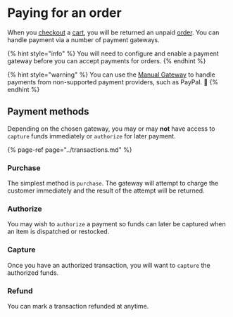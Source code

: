 # Paying for an order

When you [checkout](../../carts-and-checkout/checkout.md) a [cart](../../carts-and-checkout/carts/), you will be returned an unpaid [order](../../orders-and-customers/orders/). You can handle payment via a number of payment gateways.

{% hint style="info" %}
You will need to configure and enable a payment gateway before you can accept payments for orders.
{% endhint %}

{% hint style="warning" %}
You can use the [Manual Gateway](manual-payments.md) to handle payments from non-supported payment providers, such as PayPal. 🎉
{% endhint %}

## Payment methods

Depending on the chosen gateway, you may or may **not** have access to `capture` funds immediately or `authorize` for later payment.

{% page-ref page="../transactions.md" %}

### Purchase

The simplest method is `purchase`. The gateway will attempt to charge the customer immediately and the result of the attempt will be returned.

### Authorize

You may wish to `authorize` a payment so funds can later be captured when an item is dispatched or restocked.

### Capture

Once you have an authorized transaction, you will want to `capture` the authorized funds.

### **Refund**

You can mark a transaction refunded at anytime.

